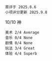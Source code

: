 	首评于 2025.8.6
	小项评分更新 2025.9.8

10/10 神

```
美术 2/4 Average
音乐 0/4 None
剧情 0/4 None
玩法 3/4 Great
体验 4/4 Superb
```

